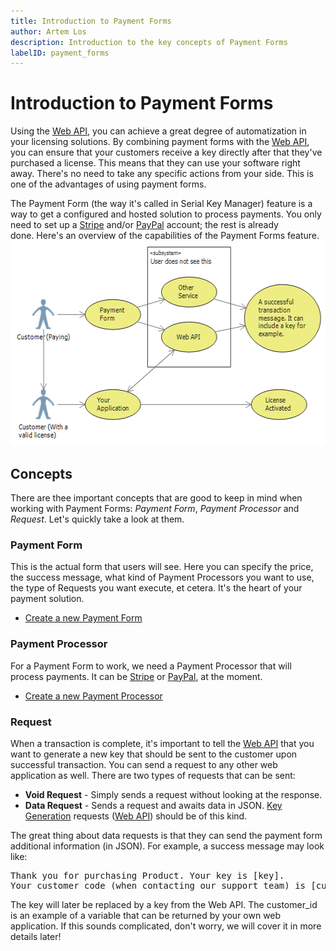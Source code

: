 ```yaml
---
title: Introduction to Payment Forms
author: Artem Los
description: Introduction to the key concepts of Payment Forms
labelID: payment_forms
---
```


# Introduction to Payment Forms

Using the <a href="/basics/webapi">Web API</a>, you can achieve a great degree of automatization in your licensing solutions. By combining payment forms with the <a href="/basics/webapi">Web API</a>, you can ensure that your customers receive a key directly after that they've purchased a license. This means that they can use your software right away. There's no need to take any specific actions from your side. This is one of the advantages of using payment forms.

The Payment Form (the way it's called in Serial Key Manager) feature is a way to get a configured and hosted solution to process payments. You only need to set up a <a href="https://stripe.com/">Stripe</a> and/or <a href="https://www.paypal.com/">PayPal</a> account; the rest is already done. Here's an overview of the capabilities of the Payment Forms feature.
<img class="wp-image-662 size-full aligncenter" src="/images/payforms.png" alt="payforms" width="546" height="328" />
<h2><del></del>Concepts</h2>
There are thee important concepts that are good to keep in mind when working with Payment Forms: <em>Payment Form</em>, <em>Payment Processor</em> and <em>Request</em>. Let's quickly take a look at them.
<h3>Payment Form</h3>
This is the actual form that users will see. Here you can specify the price, the success message, what kind of Payment Processors you want to use, the type of Requests you want execute, et cetera. It's the heart of your payment solution.
<ul>
 	<li><a href="https://app.cryptolens.io/PaymentForms">Create a new Payment Form</a></li>
</ul>
<h3>Payment Processor</h3>
For a Payment Form to work, we need a Payment Processor that will process payments. It can be <a href="https://stripe.com/">Stripe</a> or <a href="https://www.paypal.com/">PayPal</a>, at the moment.
<ul>
 	<li><a href="https://app.cryptolens.io/PaymentProcessors/">Create a new Payment Processor</a></li>
</ul>
<h3>Request</h3>
When a transaction is complete, it's important to tell the <a href="/basics/webapi">Web API</a> that you want to generate a new key that should be sent to the customer upon successful transaction. You can send a request to any other web application as well. There are two types of requests that can be sent:
<ul>
 	<li><strong>Void Request</strong> - Simply sends a request without looking at the response.</li>
 	<li><strong>Data Request</strong> - Sends a request and awaits data in JSON. <a href="/examples/key-generation">Key Generation</a> requests (<a href="/basics/webapi">Web API</a>) should be of this kind.</li>
</ul>
The great thing about data requests is that they can send the payment form additional information (in JSON). For example, a success message may look like:
<pre class="toolbar:2 lang:diff decode:false ">Thank you for purchasing Product. Your key is [key].
Your customer code (when contacting our support team) is [customer_id].</pre>
The key will later be replaced by a key from the Web API. The customer_id is an example of a variable that can be returned by your own web application. If this sounds complicated, don't worry, we will cover it in more details later!